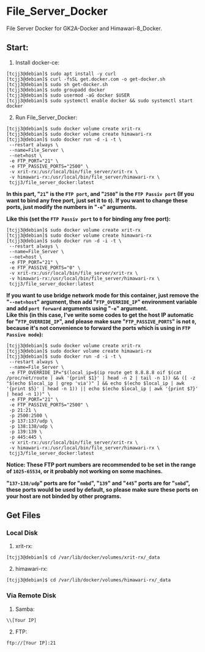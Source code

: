 # File_Server_Docker
File Server Docker for GK2A-Docker and Himawari-8_Docker.


## Start:

1. Install docker-ce:
```
[tcjj3@debian]$ sudo apt install -y curl
[tcjj3@debian]$ curl -fsSL get.docker.com -o get-docker.sh
[tcjj3@debian]$ sudo sh get-docker.sh
[tcjj3@debian]$ sudo groupadd docker
[tcjj3@debian]$ sudo usermod -aG docker $USER
[tcjj3@debian]$ sudo systemctl enable docker && sudo systemctl start docker
```

2. Run File_Server_Docker:
```
[tcjj3@debian]$ sudo docker volume create xrit-rx
[tcjj3@debian]$ sudo docker volume create himawari-rx
[tcjj3@debian]$ sudo docker run -d -i -t \
 --restart always \
 --name=File_Server \
 --net=host \
 -e FTP_PORT="21" \
 -e FTP_PASSIVE_PORTS="2500" \
 -v xrit-rx:/usr/local/bin/file_server/xrit-rx \
 -v himawari-rx:/usr/local/bin/file_server/himawari-rx \
 tcjj3/file_server_docker:latest
```

**In this part, "`21`" is the `FTP port`, and "`2500`" is the `FTP Passiv port` (If you want to bind any free port, just set it to `0`). If you want to change these ports, just modify the numbers in "`-e`" arguments.**
<br>

**Like this (set the `FTP Passiv port` to `0` for binding any free port):**
```
[tcjj3@debian]$ sudo docker volume create xrit-rx
[tcjj3@debian]$ sudo docker volume create himawari-rx
[tcjj3@debian]$ sudo docker run -d -i -t \
 --restart always \
 --name=File_Server \
 --net=host \
 -e FTP_PORT="21" \
 -e FTP_PASSIVE_PORTS="0" \
 -v xrit-rx:/usr/local/bin/file_server/xrit-rx \
 -v himawari-rx:/usr/local/bin/file_server/himawari-rx \
 tcjj3/file_server_docker:latest
```

**If you want to use bridge network mode for this container, just remove the "`--net=host`" argument, then add "`FTP_OVERRIDE_IP`" environment variable and add `port forward` arguments using "`-e`" argument.**
<br>
**Like this (in this case, I've write some codes to get the host IP automatic for "`FTP_OVERRIDE_IP`", and please make sure "`FTP_PASSIVE_PORTS`" is not `0`, because it's not convenience to forward the ports which is using in `FTP Passive mode`):**
```
[tcjj3@debian]$ sudo docker volume create xrit-rx
[tcjj3@debian]$ sudo docker volume create himawari-rx
[tcjj3@debian]$ sudo docker run -d -i -t \
 --restart always \
 --name=File_Server \
 -e FTP_OVERRIDE_IP="$(local_ip=$(ip route get 8.8.8.8 oif $(cat /proc/net/route | awk '{print $1}' | head -n 2 | tail -n 1)) && ([ -z "$(echo $local_ip | grep 'via')" ] && echo $(echo $local_ip | awk '{print $5}' | head -n 1)) || echo $(echo $local_ip | awk '{print $7}' | head -n 1))" \
 -e FTP_PORT="21" \
 -e FTP_PASSIVE_PORTS="2500" \
 -p 21:21 \
 -p 2500:2500 \
 -p 137:137/udp \
 -p 138:138/udp \
 -p 139:139 \
 -p 445:445 \
 -v xrit-rx:/usr/local/bin/file_server/xrit-rx \
 -v himawari-rx:/usr/local/bin/file_server/himawari-rx \
 tcjj3/file_server_docker:latest
```

**Notice: These FTP port numbers are recommended to be set in the range of `1025-65534`, or it probably not working on some machines.**
<br>

**"`137-138/udp`" ports are for "`nmbd`", "`139`" and "`445`" ports are for "`smbd`", these ports would be used by default, so please make sure these ports on your host are not binded by other programs.**


## Get Files

### Local Disk
1. xrit-rx:
```
[tcjj3@debian]$ cd /var/lib/docker/volumes/xrit-rx/_data
```
2. himawari-rx:
```
[tcjj3@debian]$ cd /var/lib/docker/volumes/himawari-rx/_data
```

### Via Remote Disk

1. Samba:
```
\\[Your IP]
```

2. FTP:
```
ftp://[Your IP]:21
```


